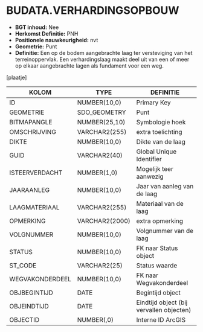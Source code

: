 ﻿# BUDATA.VERHARDINGSOPBOUW


* __BGT inhoud:__ Nee
* __Herkomst Definitie:__ PNH
* __Positionele nauwkeurigheid:__ nvt
* __Geometrie:__ Punt
* __Definitie:__ Een op de bodem aangebrachte laag ter versteviging van het terreinoppervlak. Een verhardingslaag maakt deel uit van een of meer op elkaar aangebrachte lagen als fundament voor een weg.

[plaatje]


|KOLOM                           	|TYPE          	|DEFINITIE|
|------                          	|----          	|-----    |
|ID                              	|NUMBER(10,0)  	|Primary Key|
|GEOMETRIE                       	|SDO_GEOMETRY  	|Punt|
|BITMAPANGLE                     	|NUMBER(25,10) 	|Symbologie hoek|
|OMSCHRIJVING                    	|VARCHAR2(255) 	|extra toelichting|
|DIKTE                           	|NUMBER(10,0)  	|Dikte van de laag|
|GUID                            	|VARCHAR2(40)  	|Global Unique Identifier|
|ISTEERVERDACHT                  	|NUMBER(1,0)   	|Mogelijk teer aanwezig|
|JAARAANLEG                      	|NUMBER(10,0)  	|Jaar van aanleg van de laag|
|LAAGMATERIAAL                   	|VARCHAR2(255) 	|Materiaal van de laag|
|OPMERKING                       	|VARCHAR2(2000)	|extra opmerking|
|VOLGNUMMER                      	|NUMBER(10,0)  	|Volgnummer van de laag|
|STATUS                          	|NUMBER(10,0)  	|FK naar Status object|
|ST_CODE                         	|VARCHAR2(25)  	|Status waarde|
|WEGVAKONDERDEEL                 	|NUMBER(10,0)  	|FK naar Wegvakonderdeel|
|OBJBEGINTIJD                    	|DATE          	|Begintijd object|
|OBJEINDTIJD                     	|DATE          	|Eindtijd object (bij vervallen objecten)|
|OBJECTID                        	|NUMBER(,0)    	|Interne ID ArcGIS|



